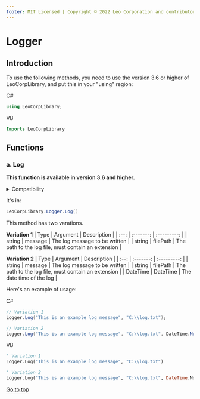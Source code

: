 ```yaml
---
footer: MIT Licensed | Copyright © 2022 Léo Corporation and contributors
---
```

# Logger
## Introduction
To use the following methods, you need to use the version 3.6 or higher of LeoCorpLibrary, and put this in your "using" region:

C#
~~~ cs
using LeoCorpLibrary;
~~~
VB
~~~ vb
Imports LeoCorpLibrary
~~~

## Functions
### a. Log
**This function is available in version 3.6 and higher.**

<details>
<summary>Compatibility</summary>

| Frameworks | LeoCorpLibrary | LeoCorpLibrary.Core |
| :-----: | :----------------: | :---------------------: |
| .NET 6 | ✔ | ✔ |
| .NET 5 | ✔ | ✔ |
| .NET Core 3.1 | ✔ | ✔ |
| .NET Framework 4.5 | ✔ | ✔ |

</details>


It's in:
~~~ cs
LeoCorpLibrary.Logger.Log()
~~~
This method has two varations.

**Variation 1**
| Type | Argument | Description | 
| :--: | :-------: | :---------: |
| string | message | The log message to be written |
| string | filePath | The path to the log file, must contain an extension |

**Variation 2**
| Type | Argument | Description | 
| :--: | :-------: | :---------: |
| string | message | The log message to be written |
| string | filePath | The path to the log file, must contain an extension |
| DateTime | DateTime | The date time of the log |

Here's an example of usage:

C#
~~~ cs
// Variation 1
Logger.Log("This is an example log message", "C:\\log.txt");

// Variation 2
Logger.Log("This is an example log message", "C:\\log.txt", DateTime.Now);
~~~
VB
~~~ vb
' Variation 1
Logger.Log("This is an example log message", "C:\\log.txt")

' Variation 2
Logger.Log("This is an example log message", "C:\\log.txt", DateTime.Now)
~~~
[Go to top](#logger)